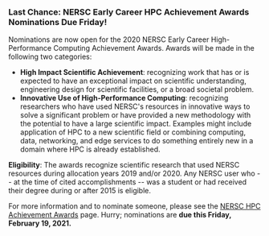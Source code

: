 ### Last Chance: NERSC Early Career HPC Achievement Awards Nominations Due Friday!

Nominations are now open for the 2020 NERSC Early Career High-Performance
Computing Achievement Awards. Awards will be made in the following two
categories:
- **High Impact Scientific Achievement**: recognizing work that has or is 
expected to have an exceptional impact on scientific understanding, engineering 
design for scientific facilities, or a broad societal problem.
- **Innovative Use of High-Performance Computing**: recognizing researchers who
have used NERSC's resources in innovative ways to solve a significant problem or
have provided a new methodology with the potential to have a large scientific
impact. Examples might include application of HPC to a new scientific field or
combining computing, data, networking, and edge services to do something
entirely new in a domain where HPC is already established.

**Eligibility**: The awards recognize scientific research that used NERSC
resources during allocation years 2019 and/or 2020. Any NERSC user who -- at the
time of cited accomplishments -- was a student or had received their degree
during or after 2015 is eligible.

For more information and to nominate someone, please see the [NERSC HPC
Achievement Awards](https://www.nersc.gov/science/nersc-hpc-achievement-awards/)
page. Hurry; nominations are **due this Friday, February 19, 2021.**
